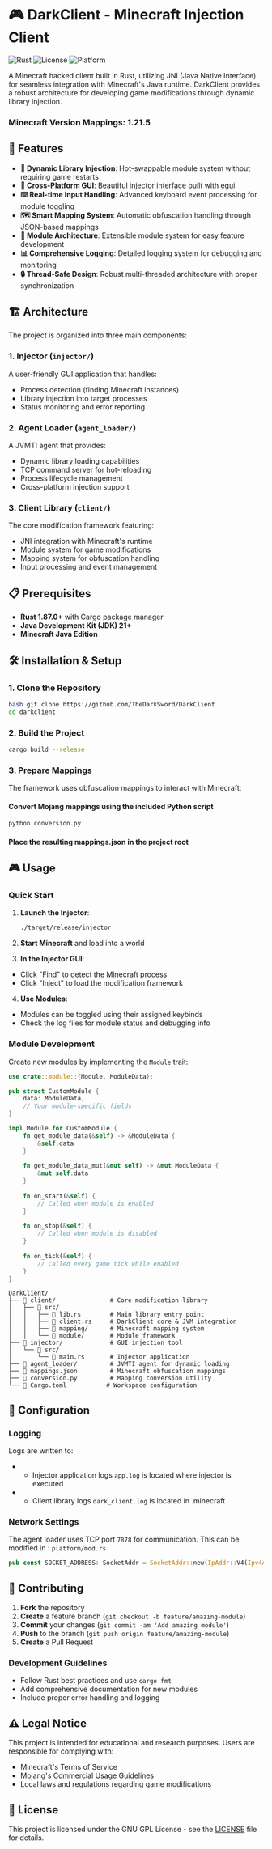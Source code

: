 # 🎮 DarkClient - Minecraft Injection Client

![Rust](https://img.shields.io/badge/Rust-1.87.0-orange.svg)
![License](https://img.shields.io/badge/License-GNU%20GPL-blue)
![Platform](https://img.shields.io/badge/Platform-Windows%20%7C%20Linux-lightgrey.svg)

A Minecraft hacked client built in Rust, utilizing JNI (Java Native Interface) for seamless integration with Minecraft's Java runtime. DarkClient provides a robust architecture for developing game modifications through dynamic library injection.

### Minecraft Version Mappings: 1.21.5

## 🚀 Features

- **🔧 Dynamic Library Injection**: Hot-swappable module system without requiring game restarts
- **🎨 Cross-Platform GUI**: Beautiful injector interface built with egui
- **⌨️ Real-time Input Handling**: Advanced keyboard event processing for module toggling
- **🗺️ Smart Mapping System**: Automatic obfuscation handling through JSON-based mappings
- **🔄 Module Architecture**: Extensible module system for easy feature development
- **📊 Comprehensive Logging**: Detailed logging system for debugging and monitoring
- **🔒 Thread-Safe Design**: Robust multi-threaded architecture with proper synchronization

## 🏗️ Architecture

The project is organized into three main components:

### 1. **Injector** (`injector/`)
A user-friendly GUI application that handles:
- Process detection (finding Minecraft instances)
- Library injection into target processes
- Status monitoring and error reporting

### 2. **Agent Loader** (`agent_loader/`)
A JVMTI agent that provides:
- Dynamic library loading capabilities
- TCP command server for hot-reloading
- Process lifecycle management
- Cross-platform injection support

### 3. **Client Library** (`client/`)
The core modification framework featuring:
- JNI integration with Minecraft's runtime
- Module system for game modifications
- Mapping system for obfuscation handling
- Input processing and event management

## 📋 Prerequisites

- **Rust 1.87.0+** with Cargo package manager
- **Java Development Kit (JDK) 21+**
- **Minecraft Java Edition**

## 🛠️ Installation & Setup

### 1. Clone the Repository
```bash
bash git clone https://github.com/TheDarkSword/DarkClient
cd darkclient
```

### 2. Build the Project
```bash
cargo build --release
```

### 3. Prepare Mappings
The framework uses obfuscation mappings to interact with Minecraft:

#### Convert Mojang mappings using the included Python script
```python
python conversion.py
```
#### Place the resulting mappings.json in the project root


## 🎮 Usage

### Quick Start

1. **Launch the Injector**:
   ```bash
   ./target/release/injector
   ```

2. **Start Minecraft** and load into a world

3. **In the Injector GUI**:
  - Click "Find" to detect the Minecraft process
  - Click "Inject" to load the modification framework

4. **Use Modules**:
  - Modules can be toggled using their assigned keybinds
  - Check the log files for module status and debugging info

### Module Development

Create new modules by implementing the `Module` trait:

```rust
use crate::module::{Module, ModuleData};

pub struct CustomModule {
    data: ModuleData,
    // Your module-specific fields
}

impl Module for CustomModule {
    fn get_module_data(&self) -> &ModuleData {
        &self.data
    }
    
    fn get_module_data_mut(&mut self) -> &mut ModuleData {
        &mut self.data
    }
    
    fn on_start(&self) {
        // Called when module is enabled
    }
    
    fn on_stop(&self) {
        // Called when module is disabled
    }
    
    fn on_tick(&self) {
        // Called every game tick while enabled
    }
}
```
```text
DarkClient/
├── 📁 client/               # Core modification library
│   ├── 📁 src/
│   │   ├── 📄 lib.rs        # Main library entry point
│   │   ├── 📄 client.rs     # DarkClient core & JVM integration
│   │   ├── 📁 mapping/      # Minecraft mapping system
│   │   └── 📁 module/       # Module framework
├── 📁 injector/             # GUI injection tool
│   └── 📁 src/
│       └── 📄 main.rs       # Injector application
├── 📁 agent_loader/         # JVMTI agent for dynamic loading
├── 📄 mappings.json         # Minecraft obfuscation mappings
├── 📄 conversion.py         # Mapping conversion utility
└── 📄 Cargo.toml           # Workspace configuration
```

## 🔧 Configuration
### Logging
Logs are written to:
- - Injector application logs `app.log` is located where injector is executed
- - Client library logs `dark_client.log` is located in .minecraft

### Network Settings
The agent loader uses TCP port `7878` for communication. This can be modified in : `platform/mod.rs`
```rust
pub const SOCKET_ADDRESS: SocketAddr = SocketAddr::new(IpAddr::V4(Ipv4Addr::new(127, 0, 0, 1)), 7878);
```

## 🤝 Contributing
1. **Fork** the repository
2. **Create** a feature branch (`git checkout -b feature/amazing-module`)
3. **Commit** your changes (`git commit -am 'Add amazing module'`)
4. **Push** to the branch (`git push origin feature/amazing-module`)
5. **Create** a Pull Request

### Development Guidelines
- Follow Rust best practices and use `cargo fmt`
- Add comprehensive documentation for new modules
- Include proper error handling and logging

## ⚠️ Legal Notice
This project is intended for educational and research purposes. Users are responsible for complying with:
- Minecraft's Terms of Service
- Mojang's Commercial Usage Guidelines
- Local laws and regulations regarding game modifications

## 📄 License
This project is licensed under the GNU GPL License - see the [LICENSE](LICENSE) file for details.
